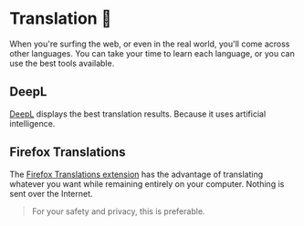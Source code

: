 # Translation 💬
When you're surfing the web, or even in the real world, you'll come across other languages. You can take your time to learn each language, or you can use the best tools available.
## DeepL
[DeepL](https://www.deepl.com) displays the best translation results. Because it uses artificial intelligence.
## Firefox Translations
The [Firefox Translations extension](https://addons.mozilla.org/en-US/firefox/addon/firefox-translations/) has the advantage of translating whatever you want while remaining entirely on your computer. Nothing is sent over the Internet.
> For your safety and privacy, this is preferable.
